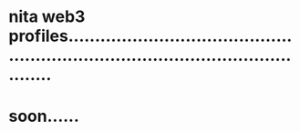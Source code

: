 # nita web3 profiles.......................................................................................................
# soon......
